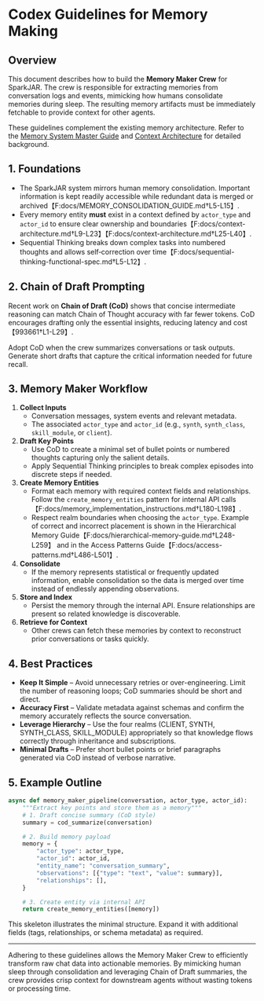 # Codex Guidelines for Memory Making

## Overview

This document describes how to build the **Memory Maker Crew** for SparkJAR. The crew is responsible for extracting memories from conversation logs and events, mimicking how humans consolidate memories during sleep. The resulting memory artifacts must be immediately fetchable to provide context for other agents.

These guidelines complement the existing memory architecture. Refer to the [Memory System Master Guide](./MEMORY_SYSTEM_MASTER_GUIDE.md) and [Context Architecture](./context-architecture.md) for detailed background.

## 1. Foundations

- The SparkJAR system mirrors human memory consolidation. Important information is kept readily accessible while redundant data is merged or archived【F:docs/MEMORY_CONSOLIDATION_GUIDE.md†L5-L15】.
- Every memory entity **must** exist in a context defined by `actor_type` and `actor_id` to ensure clear ownership and boundaries【F:docs/context-architecture.md†L9-L23】【F:docs/context-architecture.md†L25-L40】.
- Sequential Thinking breaks down complex tasks into numbered thoughts and allows self‑correction over time【F:docs/sequential-thinking-functional-spec.md†L5-L12】.

## 2. Chain of Draft Prompting

Recent work on **Chain of Draft (CoD)** shows that concise intermediate reasoning can match Chain of Thought accuracy with far fewer tokens. CoD encourages drafting only the essential insights, reducing latency and cost【993661†L1-L29】.

Adopt CoD when the crew summarizes conversations or task outputs. Generate short drafts that capture the critical information needed for future recall.

## 3. Memory Maker Workflow

1. **Collect Inputs**
   - Conversation messages, system events and relevant metadata.
   - The associated `actor_type` and `actor_id` (e.g., `synth`, `synth_class`, `skill_module`, or `client`).
2. **Draft Key Points**
   - Use CoD to create a minimal set of bullet points or numbered thoughts capturing only the salient details.
   - Apply Sequential Thinking principles to break complex episodes into discrete steps if needed.
3. **Create Memory Entities**
   - Format each memory with required context fields and relationships. Follow the `create_memory_entities` pattern for internal API calls【F:docs/memory_implementation_instructions.md†L180-L198】.
   - Respect realm boundaries when choosing the `actor_type`. Example of correct and incorrect placement is shown in the Hierarchical Memory Guide【F:docs/hierarchical-memory-guide.md†L248-L259】 and in the Access Patterns Guide【F:docs/access-patterns.md†L486-L501】.
4. **Consolidate**
   - If the memory represents statistical or frequently updated information, enable consolidation so the data is merged over time instead of endlessly appending observations.
5. **Store and Index**
   - Persist the memory through the internal API. Ensure relationships are present so related knowledge is discoverable.
6. **Retrieve for Context**
   - Other crews can fetch these memories by context to reconstruct prior conversations or tasks quickly.

## 4. Best Practices

- **Keep It Simple** – Avoid unnecessary retries or over-engineering. Limit the number of reasoning loops; CoD summaries should be short and direct.
- **Accuracy First** – Validate metadata against schemas and confirm the memory accurately reflects the source conversation.
- **Leverage Hierarchy** – Use the four realms (CLIENT, SYNTH, SYNTH_CLASS, SKILL_MODULE) appropriately so that knowledge flows correctly through inheritance and subscriptions.
- **Minimal Drafts** – Prefer short bullet points or brief paragraphs generated via CoD instead of verbose narrative.

## 5. Example Outline

```python
async def memory_maker_pipeline(conversation, actor_type, actor_id):
    """Extract key points and store them as a memory"""
    # 1. Draft concise summary (CoD style)
    summary = cod_summarize(conversation)

    # 2. Build memory payload
    memory = {
        "actor_type": actor_type,
        "actor_id": actor_id,
        "entity_name": "conversation_summary",
        "observations": [{"type": "text", "value": summary}],
        "relationships": [],
    }

    # 3. Create entity via internal API
    return create_memory_entities([memory])
```

This skeleton illustrates the minimal structure. Expand it with additional fields (tags, relationships, or schema metadata) as required.

---

Adhering to these guidelines allows the Memory Maker Crew to efficiently transform raw chat data into actionable memories. By mimicking human sleep through consolidation and leveraging Chain of Draft summaries, the crew provides crisp context for downstream agents without wasting tokens or processing time.
